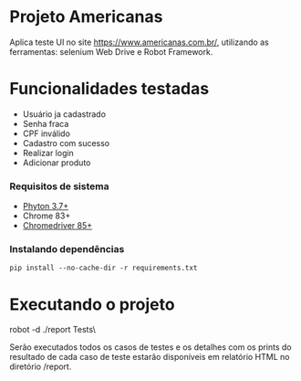 # Projeto Americanas

Aplica teste UI no site  https://www.americanas.com.br/, utilizando as ferramentas: selenium Web Drive e Robot Framework.

# Funcionalidades testadas
* Usuário ja cadastrado
* Senha fraca
* CPF inválido
* Cadastro com sucesso
* Realizar login
* Adicionar produto

### Requisitos de sistema
* [Phyton 3.7+](https://www.python.org/downloads/)
* Chrome 83+
* [Chromedriver 85+](https://github.com/SeleniumHQ/selenium/wiki/ChromeDriver)

### Instalando dependências
`pip install --no-cache-dir -r requirements.txt`

# Executando o projeto
robot -d ./report Tests\

Serão executados todos os casos de testes e os detalhes com os prints do resultado de cada caso de teste estarão disponíveis em relatório HTML no diretório /report.
